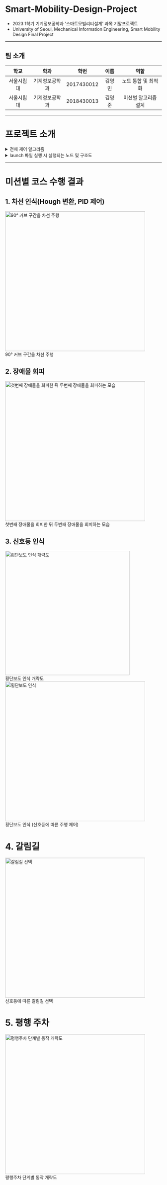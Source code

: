 # Smart-Mobility-Design-Project
* 2023 1학기 기계정보공학과 '스마트모빌리티설계' 과목 기말프로젝트<br>
* University of Seoul, Mechanical Information Engineering, Smart Mobility Design Final Project
-------------
##  팀 소개
| 학교 | 학과 | 학번 | 이름 | 역할 |
|:---:|:---:|:---:|:---:|:---:|
| 서울시립대 | 기계정보공학과 | 2017430012 | 김영민 | 노드 통합 및 최적화 |
| 서울시립대 | 기계정보공학과 | 2018430013 | 김영준 | 미션별 알고리즘 설계 |

------------

#  프로젝트 소개
<details>
  <summary>전체 제어 알고리즘</summary>
  <img src="https://github.com/Imposterblue/Smart-Mobility-Design-Project/assets/83463280/1b71f1a2-f049-4ad8-a33d-ad2ef9956733" alt="Control Algorithm" width="850px"><br>
</details>
<details>
  <summary> launch 파일 실행 시 실행되는 노드 및 구조도</summary>
  <img src="https://github.com/Imposterblue/Smart-Mobility-Design-Project/assets/83463280/1b71f1a2-f049-4ad8-a33d-ad2ef9956733" alt="launch 파일 실행 시 실행되는 노드 및 구조도" width="850px"><br>
</details>

------------------

# 미션별 코스 수행 결과
## 1. 차선 인식(Hough 변환, PID 제어)
<img src="https://github.com/Imposterblue/Smart-Mobility-Design-Project/assets/83463280/6c1f393f-a4cc-4b26-8bb4-b1d3c9d07503" alt="90° 커브 구간을 차선 주행" width="450px"><br>
90° 커브 구간을 차선 주행

## 2. 장애물 회피
<img src="https://github.com/Imposterblue/Smart-Mobility-Design-Project/assets/83463280/3f7324de-3acf-4fcf-bf6d-0bc76d83ff11" alt="첫번째 장애물을 회피한 뒤 두번째 장애물을 회피하는 모습" width="450px"><br>
첫번째 장애물을 회피한 뒤 두번째 장애물을 회피하는 모습

## 3. 신호등 인식
<img src="https://github.com/Imposterblue/Smart-Mobility-Design-Project/assets/83463280/e073903f-a8c5-4777-96a0-fca736322804" alt="횡단보도 인식 개략도
" width="400px"><br>
횡단보도 인식 개략도<br>
<img src="https://github.com/Imposterblue/Smart-Mobility-Design-Project/assets/83463280/e8115022-bfd0-49c1-96b8-471defe4da68" alt="횡단보도 인식
" width="450px"><br>
횡단보도 인식 (신호등에 따른 주행 제어)

# 4. 갈림길
<img src="https://github.com/Imposterblue/Smart-Mobility-Design-Project/assets/83463280/53ae6223-19f9-423e-bbbc-a3da01838d84" alt="갈림길 선택
" width="450px"><br>
신호등에 따른 갈림길 선택

# 5. 평행 주차
<img src="https://github.com/Imposterblue/Smart-Mobility-Design-Project/assets/83463280/880ee5d9-bd89-4b84-b450-2e62839a24c6" alt="평행주차 단계별 동작 개략도
" width="450px"><br>
평행주차 단계별 동작 개략도





